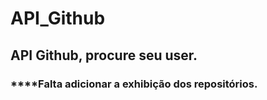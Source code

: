 # API_Github
## API Github, procure seu user.
### ****Falta adicionar a exhibição dos repositórios.

